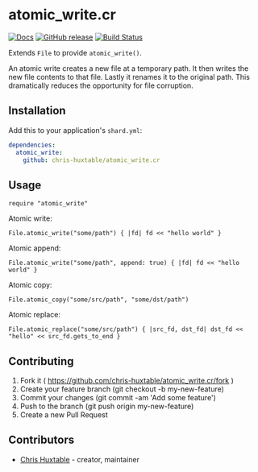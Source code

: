 # atomic_write.cr
[![Docs](https://img.shields.io/badge/docs-available-brightgreen.svg)](https://chris-huxtable.github.io/atomic_write.cr/)
[![GitHub release](https://img.shields.io/github/release/chris-huxtable/atomic_write.cr.svg)](https://github.com/chris-huxtable/atomic_write.cr/releases)
[![Build Status](https://travis-ci.org/chris-huxtable/atomic_write.cr.svg?branch=master)](https://travis-ci.org/chris-huxtable/atomic_write.cr)

Extends `File` to provide `atomic_write()`.

An atomic write creates a new file at a temporary path. It then writes the new
file contents to that file. Lastly it renames it to the original path. This dramatically
reduces the opportunity for file corruption.


## Installation

Add this to your application's `shard.yml`:

```yaml
dependencies:
  atomic_write:
    github: chris-huxtable/atomic_write.cr
```


## Usage

```crystal
require "atomic_write"
```

Atomic write:

```crystal
File.atomic_write("some/path") { |fd| fd << "hello world" }
```

Atomic append:

```crystal
File.atomic_write("some/path", append: true) { |fd| fd << "hello world" }
```

Atomic copy:

```crystal
File.atomic_copy("some/src/path", "some/dst/path")
```

Atomic replace:

```crystal
File.atomic_replace("some/src/path") { |src_fd, dst_fd| dst_fd << "hello" << src_fd.gets_to_end }
```


## Contributing

1. Fork it ( https://github.com/chris-huxtable/atomic_write.cr/fork )
2. Create your feature branch (git checkout -b my-new-feature)
3. Commit your changes (git commit -am 'Add some feature')
4. Push to the branch (git push origin my-new-feature)
5. Create a new Pull Request


## Contributors

- [Chris Huxtable](https://github.com/chris-huxtable) - creator, maintainer
